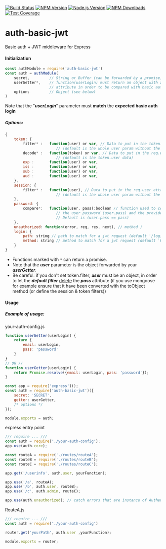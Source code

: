 [![Build Status][travis-image]][travis-url]
[![NPM Version][npm-image]][npm-url]
[![Node.js Version][node-version-image]][node-version-url]
[![NPM Downloads][downloads-image]][downloads-url]
[![Test Coverage][coveralls-image]][coveralls-url]

# auth-basic-jwt
Basic auth + JWT middleware for Express

#### Initialization

```js
const authModule = require('auth-basic-jwt')
const auth = authModule(
    secret,         // String or Buffer (can be forwarded by a promise) 
    userGetter*,    // function(userLogin) must return an object with at least a "pass" 
                    // attribute in order to be compared with basic auth credentials
    options         // Object (see below)
)
```
Note that the "_**userLogin**_" parameter must **match** the **expected basic auth login**

##### Options:

```js
{
    token: {
        filter* :   function(user) or var, // Data to put in the token.user attribute 
                       // (default is the whole user param without the pass attribute)
        decode* :   function(token) or var, // Data to put in the req.user attribute 
                       // (default is the token.user data)
        exp :       function(user) or var,
        iss :       function(user) or var,  
        sub :       function(user) or var,       
        aud :       function(user) or var,       
    },
    session: {
        filter* :   function(user), // Data to put in the req.user attribute
                       // (default is the whole user param without the pass attribute)
    },
    password: {
        compare*:   function(user, pass):boolean // function used to compare 
                       // the user password (user.pass) and the provided credential (pass). 
                       // Default is (user.pass == pass)
    },
    unauthorized: function(error, req, res, next), // method )
    login: {
        path: string // path to match for a jwt request (default '/login') 
        method: string // method to match for a jwt request (default 'POST')
    }
}
```
- Functions marked with `*` can return a promise.
- Note that the _**user**_ parameter is the object forwarded by your **_userGetter_**.
- Be careful: if you don't set token.filter, _**user**_ must be an object,
in order to let the _**default filter**_ [delete](https://developer.mozilla.org/en-US/docs/Web/JavaScript/Reference/Operators/delete) the _**pass**_ attribute
(if you use mongoose for example ensure that it have been converted with the toObject method (or define the session & token filters))

#### Usage
##### Example of usage: 

your-auth-config.js
```js
function userGetter(userLogin) {
    return {
        email: userLogin,
        pass: 'password'
    }
}
// OR //
function userGetter(userLogin) {
    return Promise.resolve({email: userLogin, pass: 'password'});
}

const app = require('express')();
const auth = require('auth-basic-jwt')({
    secret: 'SECRET',
    getter: userGetter,
    /* options */
});

module.exports = auth;
```

express entry point
```js
/// require ... ///
const auth = require('./your-auth-config');
app.use(auth.core);

const routeA = require('./routes/routeA');
const routeB = require('./routes/routeB');
const routeC = require('./routes/routeC');

app.get('/userinfo', auth.user, yourFunction);

app.use('/a', routeA);
app.use('/b', auth.user, routeB);
app.use('/c', auth.admin, routeC);

app.use(auth.unauthorized); // catch errors that are instance of AuthenticationError
```
RouteA.js
```js
/// require ... ///
const auth = require('./your-auth-config')

router.get('yourPath', auth.user ,yourFunction);

module.exports = router;
```

[npm-image]: https://img.shields.io/npm/v/auth-basic-jwt.svg
[npm-url]: https://npmjs.org/package/auth-basic-jwt
[downloads-image]: https://img.shields.io/npm/dm/auth-basic-jwt.svg
[downloads-url]: https://npmjs.org/package/auth-basic-jwt
[travis-image]: https://img.shields.io/travis/maxx-t/auth-basic-jwt.svg
[travis-url]: https://travis-ci.org/maxx-t/auth-basic-jwt
[node-version-image]: https://img.shields.io/node/v/auth-basic-jwt.svg
[node-version-url]: https://nodejs.org/en/download
[coveralls-image]: https://img.shields.io/coveralls/maxx-t/auth-basic-jwt/master.svg
[coveralls-url]: https://coveralls.io/r/maxx-t/auth-basic-jwt?branch=master
